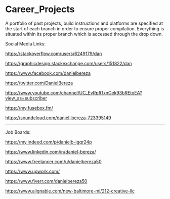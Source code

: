 # Career_Projects
A portfolio of past projects, build instructions and platforms are specified at the start of each branch in order to ensure proper compilation.  Everything is situated within its proper branch which is accessed through the drop down.   


Social Media Links: 

https://stackoverflow.com/users/6249179/dan

https://graphicdesign.stackexchange.com/users/151822/dan

https://www.facebook.com/danielbereza

https://twitter.com/DanielBereza

https://www.youtube.com/channel/UC_EvRpft1xnCek93bREtoEA?view_as=subscriber

https://my.fusebox.fm/

https://soundcloud.com/daniel-bereza-723395149

<hr>

Job Boards: 

https://my.indeed.com/p/danielb-jgqr24p

https://www.linkedin.com/in/daniel-bereza/

https://www.freelancer.com/u/danielbereza50

https://www.upwork.com/

https://www.fiverr.com/danielbereza50

https://www.alignable.com/new-baltimore-mi/212-creative-llc

